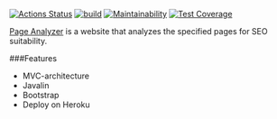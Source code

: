 [![Actions Status](https://github.com/IvanVyargizov/java-project-lvl4/workflows/hexlet-check/badge.svg)](https://github.com/IvanVyargizov/java-project-lvl4/actions)
[![build](https://github.com/IvanVyargizov/java-project-lvl4/actions/workflows/build-check.yml/badge.svg)](https://github.com/IvanVyargizov/java-project-lvl4/actions/workflows/build-check.yml)
[![Maintainability](https://api.codeclimate.com/v1/badges/a28408b459e7dc6b0578/maintainability)](https://codeclimate.com/github/IvanVyargizov/java-project-lvl4/maintainability)
[![Test Coverage](https://api.codeclimate.com/v1/badges/a28408b459e7dc6b0578/test_coverage)](https://codeclimate.com/github/IvanVyargizov/java-project-lvl4/test_coverage)

[Page Analyzer](https://java-project-lvl4-vyargizov.herokuapp.com/) is a website that analyzes the specified pages for SEO suitability.

###Features
- MVC-architecture
- Javalin
- Bootstrap
- Deploy on Heroku